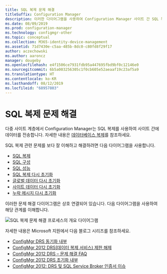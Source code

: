 ```yaml
---
title: SQL 복제 문제 해결
titleSuffix: Configuration Manager
description: 이러한 다이어그램을 사용하여 Configuration Manager 사이트 간 SQL 복제를 이해하고 관련 문제를 해결할 수 있습니다.
ms.date: 08/09/2019
ms.prod: configuration-manager
ms.technology: configmgr-other
ms.topic: conceptual
ms.collection: M365-identity-device-management
ms.assetid: 71d7430e-c5aa-485b-8dc0-c80fd8f29f17
author: aczechowski
ms.author: aaroncz
manager: dougeby
ms.openlocfilehash: e4f1506ce7931fdb95a447695fbd9bf0c12146e0
ms.sourcegitcommit: 6b5a003256305c1f0cb605e52aeaaf19c23af5a9
ms.translationtype: HT
ms.contentlocale: ko-KR
ms.lasthandoff: 08/12/2019
ms.locfileid: "68957803"
---
```

# <a name="troubleshoot-sql-replication"></a>SQL 복제 문제 해결

다중 사이트 계층에서 Configuration Manager는 SQL 복제를 사용하여 사이트 간에 데이터를 전송합니다. 자세한 내용은 [데이터베이스 복제](/sccm/core/plan-design/hierarchy/database-replication)를 참조하세요.

SQL 복제 관련 문제를 보다 잘 이해하고 해결하려면 다음 다이어그램을 사용합니다.

- [SQL 복제](/sccm/core/servers/manage/replication/sql-replication)
- [SQL 구성](/sccm/core/servers/manage/replication/sql-configuration)
- [SQL 성능](/sccm/core/servers/manage/replication/sql-performance)
- [SQL 복제 다시 초기화](/sccm/core/servers/manage/replication/sql-replication-reinit)
- [글로벌 데이터 다시 초기화](/sccm/core/servers/manage/replication/global-data-reinit)
- [사이트 데이터 다시 초기화](/sccm/core/servers/manage/replication/site-data-reinit)
- [누락 메시지 다시 초기화](/sccm/core/servers/manage/replication/reinit-missing-message)

이러한 문제 해결 다이어그램은 상호 연결되어 있습니다. 다음 다이어그램을 사용하여 해당 관계를 이해합니다.

![SQL 복제 문제 해결 프로세스의 개요 다이어그램](media/overview.png)

<!-- PNG used instead of SVG because of weird blankspace in the SVG. The SVG file exists in the same location. -->

자세한 내용은 Microsoft 지원에서 다음 블로그 시리즈를 참조하세요.

- [ConfigMgr DRS 동기화 내부](https://blogs.technet.microsoft.com/umairkhan/2019/06/01/configmgr-drs-synchronization-internals/)
- [ConfigMgr 2012 DRS(데이터 복제 서비스) 제한 해제](https://blogs.technet.microsoft.com/umairkhan/2014/02/17/configmgr-2012-data-replication-service-drs-unleashed/)
- [ConfigMgr 2012 DRS – 문제 해결 FAQ](https://blogs.technet.microsoft.com/umairkhan/2014/03/24/configmgr-2012-drs-troubleshooting-faqs/)
- [ConfigMgr 2012 DRS 초기화 내부](https://blogs.technet.microsoft.com/umairkhan/2015/01/21/configmgr-2012-drs-initialization-internals/)
- [ConfigMgr 2012: DRS 및 SQL Service Broker 인증서 이슈](https://blogs.technet.microsoft.com/umairkhan/2013/12/12/configmgr-2012-drs-and-sql-service-broker-certificate-issues/)
